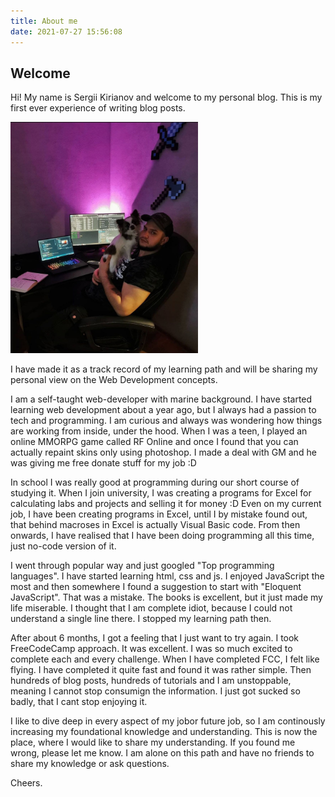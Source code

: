 ```yaml
---
title: About me
date: 2021-07-27 15:56:08
---
```


## Welcome 

Hi! My name is Sergii Kirianov and welcome to my personal blog. 
This is my first ever experience of writing blog posts. 

<img src="../images/me.jpg" width="300px">

I have made it as a track record of my learning path and will be sharing my personal view on the Web Development concepts.

I am a self-taught web-developer with marine background. I have started learning web development about a year ago, but I always had a passion to tech and programming. I am curious and always was wondering how things are working from inside, under the hood. 
When I was a teen, I played an online MMORPG game called RF Online and once I found that you can actually repaint skins only using photoshop. I made a deal with GM and he was giving me free donate stuff for my job :D 

In school I was really good at programming during our short course of studying it. When I join university, I was creating a programs for Excel for calculating labs and projects and selling it for money :D Even on my current job, I have been creating programs in Excel, until I by mistake found out, that behind macroses in Excel is actually Visual Basic code. From then onwards, I have realised that I have been doing programming all this time, just no-code version of it. 

I went through popular way and just googled "Top programming languages". I have started learning html, css and js. I enjoyed JavaScript the most and then somewhere I found a suggestion to start with "Eloquent JavaScript". That was a mistake. The books is excellent, but it just made my life miserable. I thought that I am complete idiot, because I could not understand a single line there. I stopped my learning path then. 

After about 6 months, I got a feeling that I just want to try again. I took FreeCodeCamp approach. It was excellent. I was so much excited to complete each and every challenge. When I have completed FCC, I felt like flying. I have completed it quite fast and found it was rather simple. Then hundreds of blog posts, hundreds of tutorials and I am unstoppable, meaning I cannot stop consumign the information. I just got sucked so badly, that I cant stop enjoying it.

I like to dive deep in every aspect of my jobor future job, so I am continously increasing my foundational knowledge and understanding. This is now the place, where I would like to share my understanding. If you found me wrong, please let me know. I am alone on this path and have no friends to share my knowledge or ask questions.

Cheers.